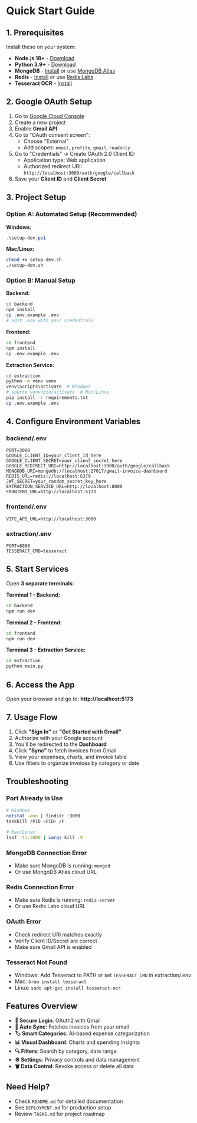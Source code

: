 # Quick Start Guide

## 1. Prerequisites

Install these on your system:
- **Node.js 18+** - [Download](https://nodejs.org/)
- **Python 3.9+** - [Download](https://www.python.org/)
- **MongoDB** - [Install](https://www.mongodb.com/try/download/community) or use [MongoDB Atlas](https://www.mongodb.com/cloud/atlas)
- **Redis** - [Install](https://redis.io/download) or use [Redis Labs](https://redis.com/)
- **Tesseract OCR** - [Install](https://github.com/tesseract-ocr/tesseract)

## 2. Google OAuth Setup

1. Go to [Google Cloud Console](https://console.cloud.google.com/)
2. Create a new project
3. Enable **Gmail API**
4. Go to "OAuth consent screen":
   - Choose "External"
   - Add scopes: `email`, `profile`, `gmail.readonly`
5. Go to "Credentials" → Create OAuth 2.0 Client ID:
   - Application type: Web application
   - Authorized redirect URI: `http://localhost:3000/auth/google/callback`
6. Save your **Client ID** and **Client Secret**

## 3. Project Setup

### Option A: Automated Setup (Recommended)

**Windows:**
```powershell
.\setup-dev.ps1
```

**Mac/Linux:**
```bash
chmod +x setup-dev.sh
./setup-dev.sh
```

### Option B: Manual Setup

**Backend:**
```bash
cd backend
npm install
cp .env.example .env
# Edit .env with your credentials
```

**Frontend:**
```bash
cd frontend
npm install
cp .env.example .env
```

**Extraction Service:**
```bash
cd extraction
python -m venv venv
venv\Scripts\activate  # Windows
# source venv/bin/activate  # Mac/Linux
pip install -r requirements.txt
cp .env.example .env
```

## 4. Configure Environment Variables

### backend/.env
```env
PORT=3000
GOOGLE_CLIENT_ID=your_client_id_here
GOOGLE_CLIENT_SECRET=your_client_secret_here
GOOGLE_REDIRECT_URI=http://localhost:3000/auth/google/callback
MONGODB_URI=mongodb://localhost:27017/gmail-invoice-dashboard
REDIS_URL=redis://localhost:6379
JWT_SECRET=your_random_secret_key_here
EXTRACTION_SERVICE_URL=http://localhost:8000
FRONTEND_URL=http://localhost:5173
```

### frontend/.env
```env
VITE_API_URL=http://localhost:3000
```

### extraction/.env
```env
PORT=8000
TESSERACT_CMD=tesseract
```

## 5. Start Services

Open **3 separate terminals**:

**Terminal 1 - Backend:**
```bash
cd backend
npm run dev
```

**Terminal 2 - Frontend:**
```bash
cd frontend
npm run dev
```

**Terminal 3 - Extraction Service:**
```bash
cd extraction
python main.py
```

## 6. Access the App

Open your browser and go to: **http://localhost:5173**

## 7. Usage Flow

1. Click **"Sign In"** or **"Get Started with Gmail"**
2. Authorize with your Google account
3. You'll be redirected to the **Dashboard**
4. Click **"Sync"** to fetch invoices from Gmail
5. View your expenses, charts, and invoice table
6. Use filters to organize invoices by category or date

## Troubleshooting

### Port Already in Use
```bash
# Windows
netstat -ano | findstr :3000
taskkill /PID <PID> /F

# Mac/Linux
lsof -ti:3000 | xargs kill -9
```

### MongoDB Connection Error
- Make sure MongoDB is running: `mongod`
- Or use MongoDB Atlas cloud URL

### Redis Connection Error
- Make sure Redis is running: `redis-server`
- Or use Redis Labs cloud URL

### OAuth Error
- Check redirect URI matches exactly
- Verify Client ID/Secret are correct
- Make sure Gmail API is enabled

### Tesseract Not Found
- Windows: Add Tesseract to PATH or set `TESSERACT_CMD` in extraction/.env
- Mac: `brew install tesseract`
- Linux: `sudo apt-get install tesseract-ocr`

## Features Overview

- **🔐 Secure Login**: OAuth2 with Gmail
- **📧 Auto Sync**: Fetches invoices from your email
- **🏷️ Smart Categories**: AI-based expense categorization
- **📊 Visual Dashboard**: Charts and spending insights
- **🔍 Filters**: Search by category, date range
- **⚙️ Settings**: Privacy controls and data management
- **🗑️ Data Control**: Revoke access or delete all data

## Need Help?

- Check `README.md` for detailed documentation
- See `DEPLOYMENT.md` for production setup
- Review `TASKS.md` for project roadmap
